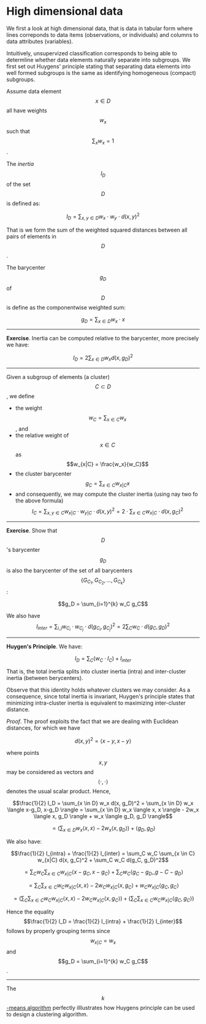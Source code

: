 # High dimensional data

We first a look at high dimensional data, that is data in tabular form where lines correponds to data items (observations, or individuals) and columns to data attributes (variables).

Intuitively, unsupervized classification corresponds to being able to determline whether data elements naturally separate into subgroups.
We first set out Huygens' principle stating that separating data elements into well formed subgroups is the same as identifying homogeneous (compact) subgroups.

Assume data element $$x \in D$$ all have weights $$w_x$$ such that $$\sum_x w_x = 1$$.

The *inertia* $$I_D$$ of the set $$D$$ is defined as:

$$I_D = \sum_{x, y \in D} w_x \cdot w_y \cdot d(x, y)^2$$

That is we form the sum of the weighted squared distances between all pairs of elements in $$D$$.

The barycenter $$g_D$$ of $$D$$ is define as the componentwise weighted sum:

$$g_D = \sum_{x \in D} w_x \cdot x$$

---

**Exercise**. Inertia can be computed relative to the barycenter, more precisely we have:

$$I_D = 2 \sum_{x \in D} w_x d(x, g_D)^2$$

---

Given a subgroup of elements (a cluster) $$C \subset D$$, we define

- the weight $$w_C = \sum_{x \in C} w_x$$, and
- the relative weight of $$x \in C$$ as $$w_{x|C} = \frac{w_x}{w_C}$$
- the cluster barycenter $$g_C = \sum_{x \in C} w_{x|C} x$$
- and consequently, we may compute the cluster inertia (using nay two fo the above formula) $$I_C = \sum_{x, y \in C} w_{x|C} \cdot w_{y|C} \cdot d(x, y)^2 = 2 \cdot \sum_{x \in C} w_{x|C} \cdot d(x, g_C)^2$$

---

**Exercise**. Show that $$D$$'s barycenter $$g_D$$ is also the barycenter of the set of all barycenters $$\{G_{C_1}, G_{C_2}, \ldots, G_{C_k}\}$$:

$$g_D = \sum_{i=1}^{k} w_C g_C$$

We also have $$I_{inter} = \sum_{i, j} w_{C_i} \cdot w_{C_j} \cdot d(g_{C_i}, g_{C_j})^2 = 2 \sum_{C} w_{C} \cdot d(g_C, g_D)^2$$

---


**Huygen's Principle**. We have:

$$I_D = \sum_C (w_C \cdot I_C) + I_{inter}$$

That is, the total inertia splits into cluster inertia (intra) and inter-cluster inertia (between berycenters).

Observe that this identity holds whatever clusters we may consider. As a consequence, since total inertia is invariant, Huygen's principle states that minimizing intra-cluster inertia is equivalent to maximizing inter-cluster distance.

*Proof*. The proof exploits the fact that we are dealing with Euclidean distances, for which we have

$$d(x, y)^2 = \langle x-y, x-y \rangle$$

where points $$x, y$$ may be considered as vectors and $$\langle \cdot, \cdot \rangle$$ denotes the usual scalar product. Hence,

$$\frac{1}{2} I_D = \sum_{x \in D} w_x d(x, g_D)^2 = \sum_{x \in D} w_x \langle x-g_D, x-g_D \rangle
= \sum_{x \in D} w_x \langle x, x \rangle - 2w_x \langle x, g_D \rangle + w_x \langle g_D, g_D \rangle$$

$$= \big( \sum_{x \in D} w_x \langle x, x \rangle - 2w_x \langle x, g_D \rangle \big) + \langle g_D, g_D \rangle$$

We also have:

$$\frac{1}{2} I_{intra} + \frac{1}{2} I_{inter} = \sum_C w_C \sum_{x \in C} w_{x|C} d(x, g_C)^2 + \sum_C w_C d(g_C, g_D)^2$$

$$= \sum_C w_C \sum_{x \in C} w_{x|C} \langle x-g_C, x-g_C \rangle + \sum_C w_C \langle g_C-g_D, , g-C-g_D \rangle$$

$$= \sum_C \sum_{x \in C} w_C w_{x|C} \langle x, x \rangle - 2 w_C w_{x|C} \langle x, g_C \rangle + w_C w_{x|C} \langle g_C, g_C \rangle$$

$$= \big( \sum_C \sum_{x \in C} w_C w_{x|C} \langle x, x \rangle - 2 w_C w_{x|C} \langle x, g_C \rangle \big) + \big( \sum_C \sum_{x \in C} w_C w_{x|C} \langle g_C, g_C \rangle \big)$$

Hence the equality $$\frac{1}{2} I_D = \frac{1}{2} I_{intra} + \frac{1}{2} I_{inter}$$ follows by properly grouping terms since $$w_{x|C} = w_x$$ and $$g_D = \sum_{i=1}^{k} w_C g_C$$.

---

The $$k$$[-means algorithm](./kmeans.md) perfectly illlustrates how Huygens principle can be used to design a clustering algorithm.

